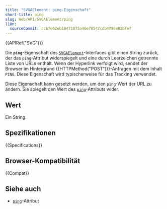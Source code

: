 ```yaml
---
title: "SVGAElement: ping-Eigenschaft"
short-title: ping
slug: Web/API/SVGAElement/ping
l10n:
  sourceCommit: acb7e62eb10471075a46e78542cdb4798e82bfe7
---
```


{{APIRef("SVG")}}

Die **`ping`**-Eigenschaft des [`SVGAElement`](/de/docs/Web/API/SVGAElement)-Interfaces gibt einen String zurück, der das `ping`-Attribut widerspiegelt und eine durch Leerzeichen getrennte Liste von URLs enthält. Wenn der Hyperlink verfolgt wird, sendet der Browser im Hintergrund {{HTTPMethod("POST")}}-Anfragen mit dem Inhalt `PING`. Diese Eigenschaft wird typischerweise für das Tracking verwendet.

Diese Eigenschaft kann gesetzt werden, um den `ping`-Wert der URL zu ändern. Sie spiegelt den Wert des [`ping`](/de/docs/Web/HTML/Reference/Elements/a#ping)-Attributs wider.

## Wert

Ein String.

## Spezifikationen

{{Specifications}}

## Browser-Kompatibilität

{{Compat}}

## Siehe auch

- [`ping`](/de/docs/Web/HTML/Reference/Elements/a#ping)-Attribut
